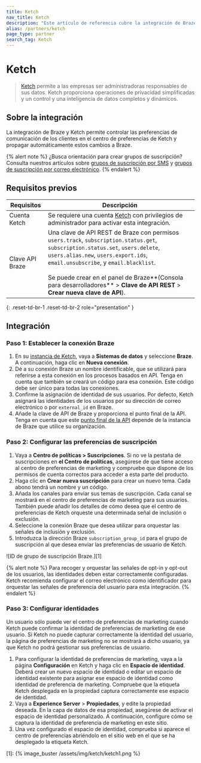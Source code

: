 ```yaml
---
title: Ketch
nav_title: Ketch
description: "Este artículo de referencia cubre la integración de Braze y Ketch. Ketch proporciona operaciones de privacidad simplificadas y un control de datos completo y dinámico, así como inteligencia."
alias: /partners/ketch
page_type: partner
search_tag: Ketch
---
```


# Ketch

> [Ketch](https://www.ketch.com) permite a las empresas ser administradoras responsables de sus datos. Ketch proporciona operaciones de privacidad simplificadas y un control y una inteligencia de datos completos y dinámicos. 



## Sobre la integración

La integración de Braze y Ketch permite controlar las preferencias de comunicación de los clientes en el centro de preferencias de Ketch y propagar automáticamente estos cambios a Braze. 

{% alert note %}
¿Busca orientación para crear grupos de suscripción? Consulta nuestros artículos sobre <a href='/docs/user_guide/message_building_by_channel/sms/sms_subscription_group/'>grupos de suscripción por SMS</a> y <a href='/docs/user_guide/message_building_by_channel/email/managing_user_subscriptions/'>grupos de suscripción por correo electrónico</a>.
{% endalert %}

## Requisitos previos

| Requisitos | Descripción |
|---|---|
| Cuenta Ketch | Se requiere una cuenta [Ketch](https://www.ketch.com) con privilegios de administrador para activar esta integración. |
| Clave API Braze | Una clave de API REST de Braze con permisos `users.track`, `subscription.status.get`, `subscription.status.set`, `users.delete`, `users.alias.new`, `users.export.ids`, `email.unsubscribe`, y `email.blacklist`. <br><br> Se puede crear en el panel de Braze**(Consola para desarrolladores** > **Clave de API REST** > **Crear nueva clave de API**). |
{: .reset-td-br-1 .reset-td-br-2 role="presentation" }

## Integración

### Paso 1: Establecer la conexión Braze

1. En su [instancia de Ketch](https://app.ketch.com), vaya a **Sistemas de datos** y seleccione **Braze**. A continuación, haga clic en **Nueva conexión**.
2. Dé a su conexión Braze un nombre identificable, que se utilizará para referirse a esta conexión en los procesos basados en API. Tenga en cuenta que también se creará un código para esa conexión. Este código debe ser único para todas las conexiones.
3. Confirme la asignación de identidad de sus usuarios. Por defecto, Ketch asignará las identidades de los usuarios por su dirección de correo electrónico o por `external_id` en Braze.
4. Añade la clave de API de Braze y proporciona el punto final de la API. Tenga en cuenta que este [punto final de la API]({{site.baseurl}}/api/basics/#endpoints) depende de la instancia de Braze que utilice su organización.

### Paso 2: Configurar las preferencias de suscripción

1. Vaya a **Centro de políticas > Suscripciones**. Si no ve la pestaña de suscripciones en **el Centro de políticas**, asegúrese de que tiene acceso al centro de preferencias de marketing y compruebe que dispone de los permisos de cuenta correctos para acceder a esta parte del producto.
2. Haga clic en **Crear nueva suscripción** para crear un nuevo tema. Cada abono tendrá un nombre y un código.
3. Añada los canales para enviar sus temas de suscripción. Cada canal se mostrará en el centro de preferencias de marketing para sus usuarios. También puede añadir los detalles de cómo desea que el centro de preferencias de Ketch orqueste una determinada señal de inclusión o exclusión.
4. Seleccione la conexión Braze que desea utilizar para orquestar las señales de inclusión y exclusión.
5. Introduzca la dirección Braze `subscription_group_id` para el grupo de suscripción al que desea enviar las preferencias de usuario de Ketch.

![ID de grupo de suscripción Braze.][1]

{% alert note %}
Para recoger y orquestar las señales de opt-in y opt-out de los usuarios, las identidades deben estar correctamente configuradas. Ketch recomienda configurar el correo electrónico como identificador para orquestar las señales de preferencia del usuario para esta integración.
{% endalert %}


### Paso 3: Configurar identidades

Un usuario sólo puede ver el centro de preferencias de marketing cuando Ketch puede confirmar la identidad de preferencias de marketing de ese usuario. Si Ketch no puede capturar correctamente la identidad del usuario, la página de preferencias de marketing no se mostrará a dicho usuario, ya que Ketch no podrá gestionar sus preferencias de usuario.

1. Para configurar la identidad de preferencias de marketing, vaya a la página **Configuración** en Ketch y haga clic en **Espacio de identidad**. Deberá crear un nuevo espacio de identidad o editar un espacio de identidad existente para asignar ese espacio de identidad como identidad de preferencia de marketing. Compruebe que la etiqueta Ketch desplegada en la propiedad captura correctamente ese espacio de identidad.
2. Vaya a **Experience Server** > **Propiedades**, y edite la propiedad deseada. En la capa de datos de esa propiedad, asegúrese de activar el espacio de identidad personalizado. A continuación, configure cómo se captura la identidad de preferencia de marketing en este sitio.
3. Una vez configurado el espacio de identidad, comprueba si aparece el centro de preferencias abriéndolo en el sitio web en el que se ha desplegado la etiqueta Ketch.


[1]: {% image_buster /assets/img/ketch/ketch1.png %}
